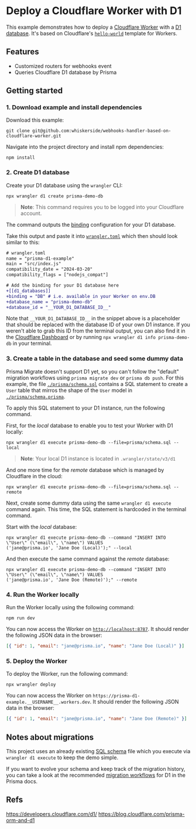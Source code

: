 # Deploy a Cloudflare Worker with D1

This example demonstrates how to deploy a [Cloudflare Worker](https://workers.cloudflare.com/) with a [D1 database](https://developers.cloudflare.com/d1/). It's based on Cloudflare's [`hello-world`](https://github.com/cloudflare/workers-sdk/tree/4fdd8987772d914cf50725e9fa8cb91a82a6870d/packages/create-cloudflare/templates/hello-world) template for Workers.

## Features

- Customized routers for webhooks event
- Queries Cloudflare D1 database by Prisma

## Getting started

### 1. Download example and install dependencies

Download this example:

```
git clone git@github.com:whiskerside/webhooks-handler-based-on-cloudflare-worker.git
```

Navigate into the project directory and install npm dependencies:

```
npm install
```

### 2. Create D1 database

Create your D1 database using the `wrangler` CLI:

```
npx wrangler d1 create prisma-demo-db
```

> **Note**: This command requires you to be logged into your Cloudflare account.

The command outputs the [binding](https://developers.cloudflare.com/workers/configuration/bindings/) configuration for your D1 database.

Take this output and paste it into [`wrangler.toml`](./wrangler.toml) which then should look similar to this:

```diff
# wrangler.toml
name = "prisma-d1-example"
main = "src/index.js"
compatibility_date = "2024-03-20"
compatibility_flags = ["nodejs_compat"]

# Add the binding for your D1 database here
+[[d1_databases]]
+binding = "DB" # i.e. available in your Worker on env.DB
+database_name = "prisma-demo-db"
+database_id = "__YOUR_D1_DATABASE_ID__"
```

Note that `__YOUR_D1_DATABASE_ID__` in the snippet above is a placeholder that should be replaced with the database ID of your own D1 instance. If you weren't able to grab this ID from the terminal output, you can also find it in the [Cloudflare Dashboard](https://dash.cloudflare.com/) or by running `npx wrangler d1 info prisma-demo-db` in your terminal.

### 3. Create a table in the database and seed some dummy data

Prisma Migrate doesn't support D1 yet, so you can't follow the "default" migration workflows using `prisma migrate dev` or `prisma db push`. For this example, the file [`./prisma/schema.sql`](./prisma/schema.sql) contains a SQL statement to create a `User` table that mirros the shape of the `User` model in [`./prisma/schema.prisma`](./prisma/schema.prisma).

To apply this SQL statement to your D1 instance, run the following command.

First, for the _local_ database to enable you to test your Worker with D1 locally:

```
npx wrangler d1 execute prisma-demo-db --file=prisma/schema.sql --local
```

> **Note**: Your local D1 instance is located in `.wrangler/state/v3/d1`

And one more time for the _remote_ database which is managed by Cloudflare in the cloud:

```
npx wrangler d1 execute prisma-demo-db --file=prisma/schema.sql --remote
```

Next, create some dummy data using the same `wrangler d1 execute` command again. This time, the SQL statement is hardcoded in the terminal command.

Start with the _local_ database:

```
npx wrangler d1 execute prisma-demo-db --command "INSERT INTO  \"User\" (\"email\", \"name\") VALUES
('jane@prisma.io', 'Jane Doe (Local)');" --local
```

And then execute the same command against the _remote_ database:

```
npx wrangler d1 execute prisma-demo-db --command "INSERT INTO  \"User\" (\"email\", \"name\") VALUES
('jane@prisma.io', 'Jane Doe (Remote)');" --remote
```

### 4. Run the Worker locally

Run the Worker locally using the following command:

```
npm run dev
```

You can now access the Worker on [`http://localhost:8787`](http://localhost:8787). It should render the following JSON data in the browser:

```json
[{ "id": 1, "email": "jane@prisma.io", "name": "Jane Doe (Local)" }]
```

### 5. Deploy the Worker

To deploy the Worker, run the following command:

```
npx wrangler deploy
```

You can now access the Worker on `https://prisma-d1-example.__USERNAME__.workers.dev`. It should render the following JSON data in the browser:

```json
[{ "id": 1, "email": "jane@prisma.io", "name": "Jane Doe (Remote)" }]
```

## Notes about migrations

This project uses an already existing [SQL schema](./prisma/schema.sql) file which you execute via `wrangler d1 execute` to keep the demo simple.

If you want to evolve your schema and keep track of the migration history, you can take a look at the recommended [migration workflows](https://www.prisma.io/docs/orm/overview/databases/cloudflare-d1#migration-workflows) for D1 in the Prisma docs.

## Refs

https://developers.cloudflare.com/d1/
https://blog.cloudflare.com/prisma-orm-and-d1
